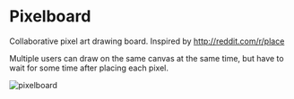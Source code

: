 # Pixelboard
Collaborative pixel art drawing board. Inspired by http://reddit.com/r/place 

Multiple users can draw on the same canvas at the same time, but have to wait for some time after placing each pixel.

![pixelboard](https://cloud.githubusercontent.com/assets/27296728/24921935/314ee944-1ef5-11e7-912d-50f2ad63555b.png)

